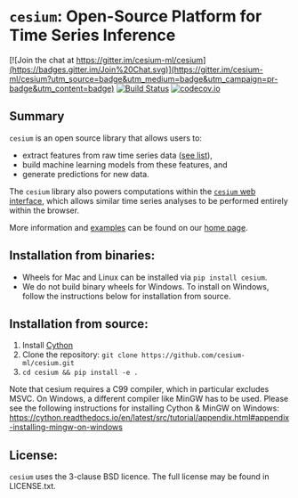 # `cesium`: Open-Source Platform for Time Series Inference
[![Join the chat at https://gitter.im/cesium-ml/cesium](https://badges.gitter.im/Join%20Chat.svg)](https://gitter.im/cesium-ml/cesium?utm_source=badge&utm_medium=badge&utm_campaign=pr-badge&utm_content=badge)
[![Build Status](https://travis-ci.org/cesium-ml/cesium.svg?branch=master)](https://travis-ci.org/cesium-ml/cesium)
[![codecov.io](http://codecov.io/github/cesium-ml/cesium/coverage.svg?branch=master)](http://codecov.io/github/cesium-ml/cesium?branch=master)

## Summary
`cesium` is an open source library that allows users to:
- extract features from raw time series data ([see list](http://cesium-ml.org/docs/feature_table.html)),
- build machine learning models from these features, and
- generate predictions for new data.

The `cesium` library also powers computations within the [`cesium` web interface](https://github.com/cesium-ml/cesium_web), 
which allows similar time series analyses to be performed entirely within the browser.

More information and [examples](http://cesium-ml.org/docs/auto_examples/index.html) can be found on our [home page](http://cesium-ml.org).

## Installation from binaries:
- Wheels for Mac and Linux can be installed via `pip install cesium`.
- We do not build binary wheels for Windows. To install on Windows, follow the instructions below for installation from source.

## Installation from source:
1. Install [Cython](http://cython.readthedocs.io/en/latest/src/quickstart/install.html)
2. Clone the repository: `git clone https://github.com/cesium-ml/cesium.git`
3. `cd cesium && pip install -e .`

Note that cesium requires a C99 compiler, which in particular excludes MSVC. On Windows, a different compiler like MinGW has to be used. Please see the following instructions for installing Cython & MinGW on Windows: https://cython.readthedocs.io/en/latest/src/tutorial/appendix.html#appendix-installing-mingw-on-windows

## License:
`cesium` uses the 3-clause BSD licence. The full license may be found in LICENSE.txt.
